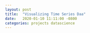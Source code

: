```yaml
---
layout: post
title:  "Visualizing Time Series Daa"
date:   2020-01-10 11:11:00 -0800
categories: projects datascience
---
```




